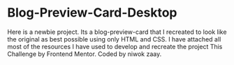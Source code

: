 # Blog-Preview-Card-Desktop

Here is a newbie project.
Its a blog-preview-card that I recreated to look like the original as best possible using only HTML and CSS.
I have attached all most of the resources I have used to develop and recreate the project 
This Challenge by Frontend Mentor. Coded by niwok zaay.
